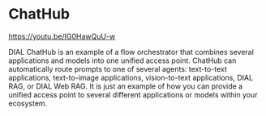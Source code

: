 # ChatHub

https://youtu.be/IG0HawQuU-w

DIAL ChatHub is an example of a flow orchestrator that combines several applications and models into one unified access point. ChatHub can automatically route prompts to one of several agents: text-to-text applications, text-to-image applications, vision-to-text applications, DIAL RAG, or DIAL Web RAG. It is just an example of how you can provide a unified access point to several different applications or models within your ecosystem.
